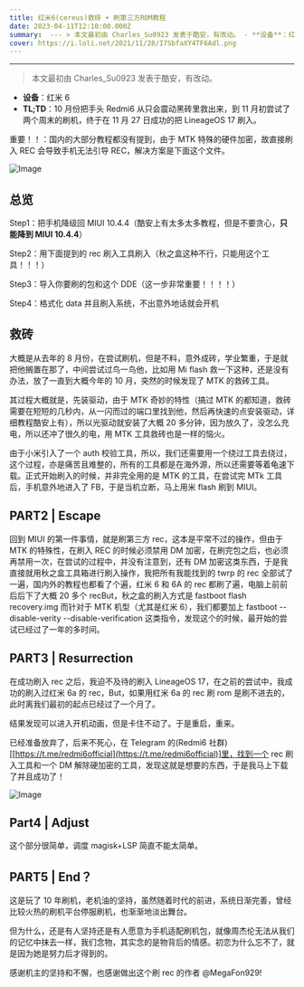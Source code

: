 ```yaml
---
title: 红米6(cereus)救砖 + 刷第三方ROM教程
date: 2023-04-11T12:10:00.000Z
summary:  --- > 本文最初由 Charles_Su0923 发表于酷安，有改动。 - **设备**：红米
cover: https://i.loli.net/2021/11/28/I7SbfaXY4TF6Adl.png
---
```



---
> 本文最初由 Charles_Su0923 发表于酷安，有改动。
- **设备**：红米 6
- **TL;TD**：10 月份把手头 Redmi6 从只会震动黑砖里救出来，到 11 月初尝试了两个周末的刷机，终于在 11 月 27 日成功的把 LineageOS 17 刷入。

重要！！：国内的大部分教程都没有提到，由于 MTK 特殊的硬件加密，故直接刷入 REC 会导致手机无法引导 REC，解决方案是下面这个文件。

![Image](/image/post/39e26dc5-5875-497d-916a-29620590594c_3lSt1WAnUaoZMbv.png)

## 总览

Step1：把手机降级回 MIUI 10.4.4（酷安上有太多太多教程，但是不要贪心，**只能降到 MIUI 10.4.4**）

Step2：用下面提到的 rec 刷入工具刷入（秋之盒这种不行，只能用这个工具！！！）

Step3：导入你要刷的包和这个 DDE（这一步非常重要！！！！）

Step4：格式化 data 并且刷入系统，不出意外地话就会开机

## 救砖

大概是从去年的 8 月份，在尝试刷机，但是不料，意外成砖，学业繁重，于是就把他搁置在那了，中间尝试过鸟一鸟他，比如用 Mi flash 救一下这种，还是没有办法，放了一直到大概今年的 10 月，突然的时候发现了 MTK 的救砖工具。

其过程大概就是，先装驱动，由于 MTK 奇妙的特性（搞过 MTK 的都知道，救砖需要在短短的几秒内，从一闪而过的端口里找到他，然后再快速的点安装驱动，详细教程酷安上有），所以光驱动就安装了大概 20 多分钟，因为放久了，没怎么充电，所以还冲了很久的电，用 MTK 工具救砖也是一样的恼火。

由于小米引入了一个 auth 校验工具，所以，我们还需要用一个绕过工具去绕过，这个过程，亦是痛苦且难整的，所有的工具都是在海外源，所以还需要等着龟速下载。正式开始刷入的时候，并非完全用的是 MTK 的工具，在尝试完 MTk 工具后，手机意外地进入了 FB，于是当机立断，马上用米 flash 刷到 MIUI。

## PART2 | Escape

回到 MIUI 的第一件事情，就是刷第三方 rec，这本是平常不过的操作，但由于 MTK 的特殊性，在刷入 REC 的时候必须禁用 DM 加密，在刷完包之后，也必须再禁用一次，在尝试的过程中，并没有注意到，还有 DM 加密这类东西，于是我直接就用秋之盒工具箱进行刷入操作，我把所有我能找到的 twrp 的 rec 全部试了一遍，国内外的教程也都看了个遍，红米 6 和 6A 的 rec 都刷了遍，电脑上前前后后下了大概 20 多个 recBut，秋之盒的刷入方式是 fastboot flash recovery.img 而针对于 MTK 机型（尤其是红米 6），我们都要加上 fastboot --disable-verity --disable-verification 这类指令，发现这个的时候，最开始的尝试已经过了一年的多时间。

## PART3 | Resurrection

在成功刷入 rec 之后，我迫不及待的刷入 LineageOS 17，在之前的尝试中，我成功的刷入过红米 6a 的 rec，But，如果用红米 6a 的 rec 刷 rom 是刷不进去的，此时离我们最初的起点已经过了一个月了。

结果发现可以进入开机动画，但是卡住不动了。于是重启，重来。

已经准备放弃了，后来不死心，在 Telegram 的(Redmi6 社群)[[https://t.me/redmi6official](https://t.me/redmi6official)]里，找到一个 rec 刷入工具和一个 DM 解除硬加密的工具，发现这就是想要的东西，于是我马上下载了并且成功了！

![Image](/image/post/d70157a4-17f3-4223-8f9c-f03e8ba662f5_rwutbM9DBz6yoGL.png)

## Part4 | Adjust

这个部分很简单，调度 magisk+LSP 简直不能太简单。

## PART5 | End？

这是玩了 10 年刷机，老机油的坚持，虽然随着时代的前进，系统日渐完善，曾经比较火热的刷机平台停服刷机，也渐渐地淡出舞台。

但为什么，还是有人坚持还是有人愿意为手机适配刷机包，就像周杰伦无法从我们的记忆中抹去一样，我们念物，其实念的是物背后的情感。初恋为什么忘不了，就是因为她是努力后才得到的。

感谢机主的坚持和不懈，也感谢做出这个刷 rec 的作者 @MegaFon929!

